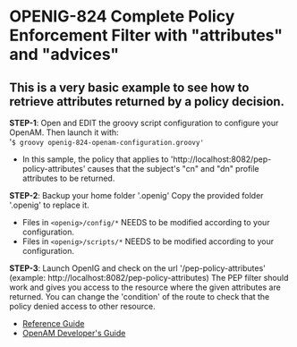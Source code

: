 OPENIG-824 Complete Policy Enforcement Filter with "attributes" and "advices"
======
This is a very basic example to see how to retrieve attributes returned by a policy decision.
-------

**STEP-1**: Open and EDIT the groovy script configuration to configure your OpenAM. Then launch it with: <br>
        '`$ groovy openig-824-openam-configuration.groovy'`
        

 - In this sample, the policy that applies to 'http://localhost:8082/pep-policy-attributes' causes that the subject's "cn" and "dn" profile attributes to be returned.
  
**STEP-2**: Backup your home folder '.openig'
        Copy the provided folder '.openig' to replace it.
        
 - Files in `<openig>/config/*`                                  NEEDS to be modified according to your configuration.
 - Files in `<openig>/scripts/*`                                 NEEDS to be modified according to your configuration.                

**STEP-3**: Launch OpenIG and check on the url '<openig-url>/pep-policy-attributes' (example: http://localhost:8082/pep-policy-attributes)
        The PEP filter should work and gives you access to the resource where the given attributes are returned.
        You can change the 'condition' of the route to check that the policy denied access to other resource.
        
* [Reference Guide](http://openig.forgerock.org/doc/bootstrap/reference/index.html#PolicyEnforcementFilter)
* [OpenAM Developer's Guide](http://openam.forgerock.org/doc/bootstrap/dev-guide/index.html#rest-api-authz-policy-decisions)